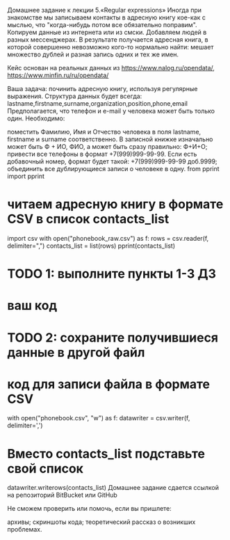 Домашнее задание к лекции 5.«Regular expressions»
Иногда при знакомстве мы записываем контакты в адресную книгу кое-как с мыслью, что "когда-нибудь потом все обязательно поправим". Копируем данные из интернета или из смски. Добавляем людей в разных мессенджерах. В результате получается адресная книга, в которой совершенно невозможно кого-то нормально найти: мешает множество дублей и разная запись одних и тех же имен.

Кейс основан на реальных данных из https://www.nalog.ru/opendata/, https://www.minfin.ru/ru/opendata/

Ваша задача: починить адресную книгу, используя регулярные выражения.
Структура данных будет всегда:
lastname,firstname,surname,organization,position,phone,email
Предполагается, что телефон и e-mail у человека может быть только один.
Необходимо:

поместить Фамилию, Имя и Отчество человека в поля lastname, firstname и surname соответственно. В записной книжке изначально может быть Ф + ИО, ФИО, а может быть сразу правильно: Ф+И+О;
привести все телефоны в формат +7(999)999-99-99. Если есть добавочный номер, формат будет такой: +7(999)999-99-99 доб.9999;
объединить все дублирующиеся записи о человеке в одну.
from pprint import pprint
# читаем адресную книгу в формате CSV в список contacts_list
import csv
with open("phonebook_raw.csv") as f:
  rows = csv.reader(f, delimiter=",")
  contacts_list = list(rows)
pprint(contacts_list)

# TODO 1: выполните пункты 1-3 ДЗ
# ваш код

# TODO 2: сохраните получившиеся данные в другой файл
# код для записи файла в формате CSV
with open("phonebook.csv", "w") as f:
  datawriter = csv.writer(f, delimiter=',')
  # Вместо contacts_list подставьте свой список
  datawriter.writerows(contacts_list)
Домашнее задание сдается ссылкой на репозиторий BitBucket или GitHub

Не сможем проверить или помочь, если вы пришлете:

архивы;
скриншоты кода;
теоретический рассказ о возникших проблемах.
